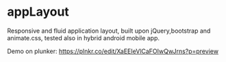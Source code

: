 # appLayout
Responsive and fluid application layout, built upon jQuery,bootstrap and animate.css, tested also in hybrid android mobile app.

Demo on plunker: https://plnkr.co/edit/XaEEIeVlCaFOIwQwJrns?p=preview
